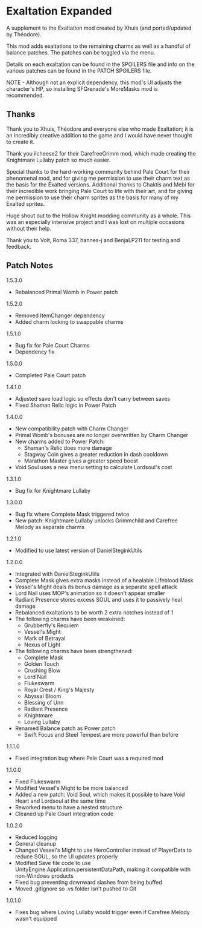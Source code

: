 # Exaltation Expanded
A supplement to the Exaltation mod created by Xhuis (and ported/updated by Théodore). 

This mod adds exaltations to the remaining charms as well as a handful of balance patches. The patches can be toggled via the menu.

Details on each exaltation can be found in the SPOILERS file and info on the various patches can be found in the PATCH SPOILERS file.

NOTE - Although not an explicit dependency, this mod's UI adjusts the character's HP, so installing SFGrenade's MoreMasks mod is recommended.

## Thanks
Thank you to Xhuis, Théodore and everyone else who made Exaltation; it is an incredibly creative addition to the game and I would have never thought to create it.

Thank you ilcheese2 for their CarefreeGrimm mod, which made creating the Knightmare Lullaby patch so much easier.

Special thanks to the hard-working community behind Pale Court for their phenomenal mod, and for giving me permission to use their charm text as 
the basis for the Exalted versions.
Additional thanks to Chaktis and Mebi for their incredible work bringing Pale Court to life with their art, and for giving me permission to use their 
charm sprites as the basis for many of my Exalted sprites.

Huge shout out to the Hollow Knight modding community as a whole. This was an especially intensive project and I was lost on multiple occasions without their help.

Thank you to Volt, Roma 337, hannes-j and BenjaLP211 for testing and feedback.

## Patch Notes
1.5.3.0
- Rebalanced Primal Womb in Power patch

1.5.2.0
- Removed ItemChanger dependency
- Added charm locking to swappable charms

1.5.1.0
- Bug fix for Pale Court Charms
- Dependency fix

1.5.0.0
- Completed Pale Court patch

1.4.1.0
- Adjusted save load logic so effects don't carry between saves
- Fixed Shaman Relic logic in Power Patch

1.4.0.0
- New compatibility patch with Charm Changer
- Primal Womb's bonuses are no longer overwritten by Charm Changer
- New charms added to Power Patch:
	- Shaman's Relic does more damage
	- Stagway Coin gives a greater reduction in dash cooldown
	- Marathon Master gives a greater speed boost
- Void Soul uses a new menu setting to calculate Lordsoul's cost

1.3.1.0
- Bug fix for Knightmare Lullaby

1.3.0.0
- Bug fix where Complete Mask triggered twice
- New patch: Knightmare Lullaby unlocks Grimmchild and Carefree Melody as separate charms

1.2.1.0
- Modified to use latest version of DanielSteginkUtils

1.2.0.0
-	Integrated with DanielSteginkUtils
-	Complete Mask gives extra masks instead of a healable Lifeblood Mask
-	Vessel's Might deals its bonus damage as a separate spell attack
-	Lord Nail uses MOP's animation so it doesn't appear smaller
-	Radiant Presence stores excess SOUL and uses it to passively heal damage
-	Rebalanced exaltations to be worth 2 extra notches instead of 1
-	The following charms have been weakened: 
	- Grubberfly's Requiem
	- Vessel's Might
	- Mark of Betrayal
	- Nexus of Light
-	The following charms have been strengthened: 
	- Complete Mask
	- Golden Touch
	- Crushing Blow
	- Lord Nail
	- Flukeswarm
	- Royal Crest / King's Majesty
	- Abyssal Bloom
	- Blessing of Unn
	- Radiant Presence
	- Knightmare
	- Loving Lullaby
-	Renamed Balance patch as Power patch
	- Swift Focus and Steel Tempest are more powerful than before

1.1.1.0
-	Fixed integration bug where Pale Court was a required mod

1.1.0.0
-	Fixed Flukeswarm
-	Modified Vessel's Might to be more balanced
-	Added a new patch: Void Soul, which makes it possible to have Void Heart and Lordsoul at the same time
-	Reworked menu to have a nested structure
-	Cleaned up Pale Court integration code

1.0.2.0
-	Reduced logging
-	General cleanup
-	Changed Vessel's Might to use HeroController instead of PlayerData to reduce SOUL, so the UI updates properly
-	Modified Save file code to use UnityEngine.Application.persistentDataPath, making it compatible with non-Windows products
-	Fixed bug preventing downward slashes from being buffed
-	Moved .gitignore so .vs folder isn't pushed to Git

1.0.1.0
-	Fixes bug where Loving Lullaby would trigger even if Carefree Melody wasn't equipped
